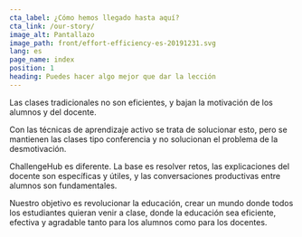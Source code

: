 ```yaml
---
cta_label: ¿Cómo hemos llegado hasta aquí?
cta_link: /our-story/
image_alt: Pantallazo
image_path: front/effort-efficiency-es-20191231.svg
lang: es
page_name: index
position: 1
heading: Puedes hacer algo mejor que dar la lección
---
```


Las clases tradicionales no son eficientes, y bajan la motivación de los alumnos y del docente.

Con las técnicas de aprendizaje activo se trata de solucionar esto, pero se mantienen las clases tipo conferencia y no solucionan el problema de la desmotivación.

ChallengeHub es diferente.
La base es resolver retos,
las explicaciones del docente son específicas y útiles,
y las conversaciones productivas entre alumnos son fundamentales.

Nuestro objetivo es revolucionar la educación, crear un mundo donde todos los estudiantes quieran venir a clase, donde la educación sea eficiente, efectiva y agradable tanto para los alumnos como para los docentes.
